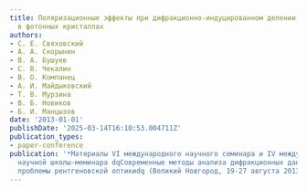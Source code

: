 ```yaml
---
title: Поляризационные эффекты при дифракционно-индуцированном делении лазерных импульсов
  в фотонных кристаллах
authors:
- С. Е. Свяховский
- А. А. Скорынин
- В. А. Бушуев
- С. В. Чекалин
- В. О. Компанец
- А. И. Майдыковский
- Т. В. Мурзина
- В. Б. Новиков
- Б. И. Манцызов
date: '2013-01-01'
publishDate: '2025-03-14T16:10:53.004711Z'
publication_types:
- paper-conference
publication: '*Материалы VI международного научного семинара и IV международной молодежной
  научной школы-меминара dqСовременные методы анализа дифракционных данных и актуальные
  проблемы рентгеновской оптикиdq (Великий Новгород, 19-27 августа 2013 г.), С. 218-220*'
---
```

